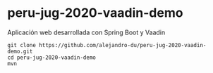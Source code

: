 # peru-jug-2020-vaadin-demo
Aplicación web desarrollada con Spring Boot y Vaadin

```
git clone https://github.com/alejandro-du/peru-jug-2020-vaadin-demo.git
cd peru-jug-2020-vaadin-demo
mvn
```
